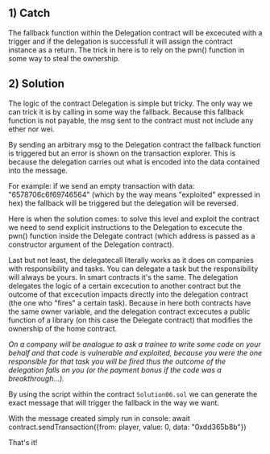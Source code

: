 ## 1) Catch
The fallback function within the Delegation contract will be excecuted with a trigger and if the delegation is successfull it will assign the contract instance as a return. The trick in here is to rely on the pwn() function in some way to steal the ownership.


## 2) Solution
The logic of the contract Delegation is simple but tricky. The only way we can trick it is by calling in some way the fallback. Because this fallback function is not payable, the msg sent to the contract must not include any ether nor wei. 

By sending an arbitrary msg to the Delegation contract the fallback function is triggered but an error is shown on the transaction explorer. This is because the delegation carries out what is encoded into the data contained into the message.

For example: if we send an empty transaction with data: "6578706c6f69746564" (which by the way means "exploited" expressed in hex) the fallback will be triggered but the delegation will be reversed.

Here is when the solution comes: to solve this level and exploit the contract we need to send explicit instructions to the Delegation to excecute the pwn() function inside the Delegate contract (which address is passed as a constructor argument of the Delegation contract). 

Last but not least, the delegatecall literally works as it does on companies with responsibility and tasks. You can delegate a task but the responsibility will always be yours. In smart contracts it's the same. The delegation delegates the logic of a certain excecution to another contract but the outcome of that excecution impacts directly into the delegation contract (the one who "fires" a certain task). Because in here both contracts have the same owner variable, and the delegation contract excecutes a public function of a library (on this case the Delegate contract) that modifies the ownership of the home contract. 

*On a company will be analogue to ask a trainee to write some code on your behalf and that code is vulnerable and exploited, because you were the one responsible for that task you will be fired thus the outcome of the delegation falls on you (or the payment bonus if the code was a breakthrough...).*

By using the script within the contract ```Solution06.sol``` we can generate the exact message that will trigger the fallback in the way we want. 

With the message created simply run in console:
    await contract.sendTransaction({from: player, value: 0, data: "0xdd365b8b"})

That's it!

